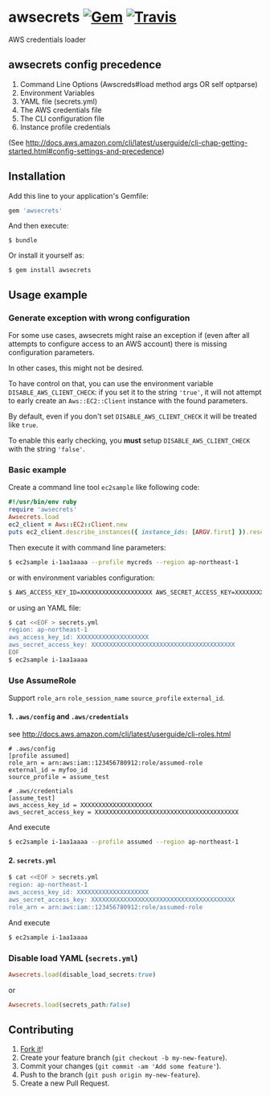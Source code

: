 # awsecrets [![Gem](https://img.shields.io/gem/v/awsecrets.svg)](https://rubygems.org/gems/awsecrets) [![Travis](https://img.shields.io/travis/k1LoW/awsecrets.svg)](https://travis-ci.org/k1LoW/awsecrets)

AWS credentials loader

## awsecrets config precedence

1. Command Line Options (Awscreds#load method args OR self optparse)
2. Environment Variables
3. YAML file (secrets.yml)
4. The AWS credentials file
5. The CLI configuration file
6. Instance profile credentials

(See http://docs.aws.amazon.com/cli/latest/userguide/cli-chap-getting-started.html#config-settings-and-precedence)

## Installation

Add this line to your application's Gemfile:

```ruby
gem 'awsecrets'
```

And then execute:

    $ bundle

Or install it yourself as:

    $ gem install awsecrets

## Usage example

### Generate exception with wrong configuration

For some use cases, awsecrets might raise an exception if (even after all
attempts to configure access to an AWS account) there is missing configuration
parameters.

In other cases, this might not be desired.

To have control on that, you can use the environment variable
`DISABLE_AWS_CLIENT_CHECK`: if you set it to the string `'true'`, it will not
attempt to early create an `Aws::EC2::Client` instance with the found
parameters.

By default, even if you don't set `DISABLE_AWS_CLIENT_CHECK` it will be treated
like `true`.

To enable this early checking, you **must** setup `DISABLE_AWS_CLIENT_CHECK`
with the string `'false'`.

### Basic example

Create a command line tool `ec2sample` like following code:

```ruby
#!/usr/bin/env ruby
require 'awsecrets'
Awsecrets.load
ec2_client = Aws::EC2::Client.new
puts ec2_client.describe_instances({ instance_ids: [ARGV.first] }).reservations.first.instances.first
```

Then execute it with command line parameters:

```sh
$ ec2sample i-1aa1aaaa --profile mycreds --region ap-northeast-1
```

or with environment variables configuration:

```sh
$ AWS_ACCESS_KEY_ID=XXXXXXXXXXXXXXXXXXXX AWS_SECRET_ACCESS_KEY=XXXXXXXXXXXXXXXXXXXXXXXXXXXXXXXXXXXXXXXX AWS_REGION=ap-northeast-1 ec2sample i-1aa1aaaa
```

or using an YAML file:

```sh
$ cat <<EOF > secrets.yml
region: ap-northeast-1
aws_access_key_id: XXXXXXXXXXXXXXXXXXXX
aws_secret_access_key: XXXXXXXXXXXXXXXXXXXXXXXXXXXXXXXXXXXXXXXX
EOF
$ ec2sample i-1aa1aaaa
```

### Use AssumeRole

Support `role_arn` `role_session_name` `source_profile` `external_id`.

#### 1. `.aws/config` and `.aws/credentials`

see http://docs.aws.amazon.com/cli/latest/userguide/cli-roles.html

```
# .aws/config
[profile assumed]
role_arn = arn:aws:iam::123456780912:role/assumed-role
external_id = myfoo_id
source_profile = assume_test
```

```
# .aws/credentials
[assume_test]
aws_access_key_id = XXXXXXXXXXXXXXXXXXXX
aws_secret_access_key = XXXXXXXXXXXXXXXXXXXXXXXXXXXXXXXXXXXXXXXX
```

And execute

```sh
$ ec2sample i-1aa1aaaa --profile assumed --region ap-northeast-1
```

#### 2. `secrets.yml`

```sh
$ cat <<EOF > secrets.yml
region: ap-northeast-1
aws_access_key_id: XXXXXXXXXXXXXXXXXXXX
aws_secret_access_key: XXXXXXXXXXXXXXXXXXXXXXXXXXXXXXXXXXXXXXXX
role_arn = arn:aws:iam::123456780912:role/assumed-role
```

And execute

```sh
$ ec2sample i-1aa1aaaa
```

### Disable load YAML (`secrets.yml`)

```ruby
Awsecrets.load(disable_load_secrets:true)
```

or

```ruby
Awsecrets.load(secrets_path:false)
```

## Contributing

1. [Fork it]( https://github.com/k1LoW/awsecrets/fork )!
2. Create your feature branch (`git checkout -b my-new-feature`).
3. Commit your changes (`git commit -am 'Add some feature'`).
4. Push to the branch (`git push origin my-new-feature`).
5. Create a new Pull Request.
